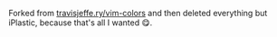 Forked from [travisjeffe.ry/vim-colors](https://github.com/travisjeffery/vim-colors') and then deleted everything but iPlastic, because that's all I wanted 😋.
